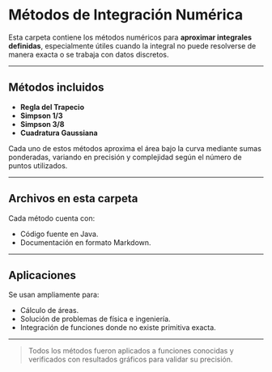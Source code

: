 # Métodos de Integración Numérica 

Esta carpeta contiene los métodos numéricos para **aproximar integrales definidas**, especialmente útiles cuando la integral no puede resolverse de manera exacta o se trabaja con datos discretos.

---

## Métodos incluidos

- **Regla del Trapecio**
- **Simpson 1/3**
- **Simpson 3/8**
- **Cuadratura Gaussiana**

Cada uno de estos métodos aproxima el área bajo la curva mediante sumas ponderadas, variando en precisión y complejidad según el número de puntos utilizados.

---

## Archivos en esta carpeta

Cada método cuenta con:

- Código fuente en Java.
- Documentación en formato Markdown.

---

## Aplicaciones

Se usan ampliamente para:

- Cálculo de áreas.
- Solución de problemas de física e ingeniería.
- Integración de funciones donde no existe primitiva exacta.

---

> Todos los métodos fueron aplicados a funciones conocidas y verificados con resultados gráficos para validar su precisión.
